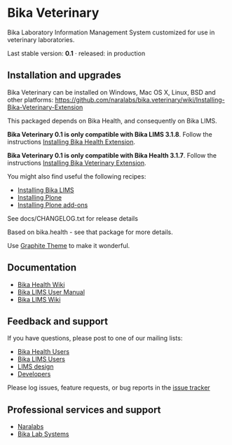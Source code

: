 Bika Veterinary
===============

Bika Laboratory Information Management System customized for use in veterinary laboratories.

Last stable version: **0.1** · released: in production

Installation and upgrades
-------------------------

Bika Veterinary can be installed on Windows, Mac OS X, Linux, BSD and other platforms:
https://github.com/naralabs/bika.veterinary/wiki/Installing-Bika-Veterinary-Extension

This packaged depends on Bika Health, and consequently on Bika LIMS.

**Bika Veterinary 0.1 is only compatible with Bika LIMS 3.1.8**. Follow the instructions [Installing Bika Health Extension](https://github.com/bikalabs/bika.health/wiki/Installing-Bika-Health-Extension).

**Bika Veterinary 0.1 is only compatible with Bika Health 3.1.7**. Follow the instructions [Installing Bika Veterinary Extension](https://github.com/naralabs/bika.veterinary/wiki/Installing-Bika-Veternary-Extension).

You might also find useful the following recipes:

- [Installing Bika LIMS](https://github.com/bikalabs/Bika-LIMS/wiki/Bika-LIMS-Installation)
- [Installing Plone](https://plone.org/documentation/manual/installing-plone)
- [Installing Plone add-ons](https://plone.org/documentation/kb/installing-add-ons-quick-how-to)

See docs/CHANGELOG.txt for release details

Based on bika.health - see that package for more details.

Use [Graphite Theme](https://github.com/naralabs/graphite.theme) to make it wonderful.

Documentation
-------------
- [Bika Health Wiki](http://github.com/bikalabs/bika.health/wiki)
- [Bika LIMS User Manual](http://demo.bikalabs.com/knowledge-centre/manual/bika-3-user-manual)
- [Bika LIMS Wiki](http://github.com/bikalabs/Bika-LIMS/wiki)

Feedback and support
--------------------
If you have questions, please post to one of our mailing lists:

* [Bika Health Users](http://groups.google.com/forum/?hl=en#!forum/bika-health)
* [Bika LIMS Users](http://lists.sourceforge.net/lists/listinfo/bika-users)
* [LIMS design](https://groups.google.com/forum/?hl=en#%21forum/bika-design)
* [Developers](http://lists.sourceforge.net/lists/listinfo/bika-developers)

Please log issues, feature requests, or bug reports in the [issue tracker](http://jira.bikalabs.com/)

Professional services and support
---------------------------------
* [Naralabs](http://naralabs.com)
* [Bika Lab Systems](http://bikalabs.com)

